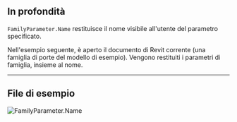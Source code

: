 ## In profondità
`FamilyParameter.Name` restituisce il nome visibile all'utente del parametro specificato.

Nell'esempio seguente, è aperto il documento di Revit corrente (una famiglia di porte del modello di esempio). Vengono restituiti i parametri di famiglia, insieme al nome.
___
## File di esempio

![FamilyParameter.Name](./Revit.Elements.FamilyParameter.Name_img.jpg)
